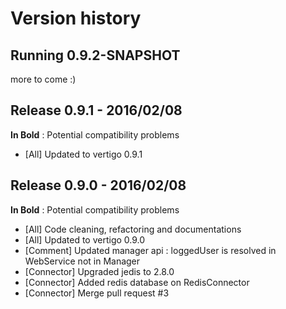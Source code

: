 Version history
===============

Running 0.9.2-SNAPSHOT
----------------------

more to come :)


Release 0.9.1 - 2016/02/08
----------------------

__In Bold__ : Potential compatibility problems 
* [All] Updated to vertigo 0.9.1


Release 0.9.0 - 2016/02/08
----------------------

__In Bold__ : Potential compatibility problems 
* [All] Code cleaning, refactoring and documentations
* [All] Updated to vertigo 0.9.0
* [Comment] Updated manager api : loggedUser is resolved in WebService not in Manager
* [Connector] Upgraded jedis to 2.8.0
* [Connector] Added redis database on RedisConnector
* [Connector] Merge pull request #3